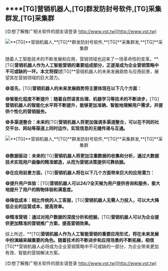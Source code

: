 ## ****[TG]**营销机器人,**[TG]**群发防封号软件,**[TG]**采集群发,**[TG]**采集群**

[😍想了解推广相关软件的朋友请登录 http://www.vst.tw](http://www.vst.tw)

 <center><img src="https://vst.tw/MP4/tuiguang/png/3.png" alt="**[TG]**营销机器人,**[TG]**群发防封号软件,**[TG]**采集群发,**[TG]**采集群"></center>

随着人工智能技术的不断发展和应用，营销领域也迎来了一场革命性的变革。**[TG]**营销机器人作为人工智能营销的重要组成部分，正逐渐成为企业营销策略中不可或缺的一环。本文将探讨**[TG]**营销机器人的未来发展趋势与应用前景，展望其在营销领域的巨大潜力。

**😄首先，**[TG]**营销机器人的未来发展趋势将主要体现在以下几个方面：**

**😄智能化程度不断提升：随着自然语言处理、机器学习等技术的不断进步，**[TG]**营销机器人的智能化水平将不断提升，能够更加准确、智能地理解用户需求，并提供个性化的营销服务。**

**😄多渠道整合：未来的**[TG]**营销机器人将更加强调多渠道整合，可以在不同的社交平台、网站等渠道上同时运作，实现信息的无缝传递与互通。**

 <center><img src="https://vst.tw/MP4/tuiguang/png/5.png" alt="**[TG]**营销机器人,**[TG]**群发防封号软件,**[TG]**采集群发,**[TG]**采集群"></center>

**😄数据驱动：未来的**[TG]**营销机器人将更加注重数据的收集和分析，通过大数据技术实现用户画像的精准塑造，从而为营销决策提供可靠依据。**

**😄在应用前景方面，**[TG]**营销机器人将在以下几个方面带来巨大的应用潜力：**

**😄提升用户体验：**[TG]**营销机器人可以24/7全天候为用户提供咨询和服务，极大地提升了用户的购物体验和满意度。**

**😄降低成本：相比传统的人工客服，**[TG]**营销机器人无需人力投入，可以大大降低企业的运营成本，提高效率。**

**😄精准营销：通过对用户数据的深度分析和挖掘，**[TG]**营销机器人可以为企业提供更加精准的营销推广方案，提高营销效果。**

综上所述，**[TG]**营销机器人作为人工智能营销的重要应用形式，将在未来发展中扮演越来越重要的角色。随着技术的不断进步和应用场景的不断拓展，相信**[TG]**营销机器人必将成为企业营销策略中不可或缺的一部分，为企业带来更加有效、智能的营销解决方案。

[😍想了解推广相关软件的朋友请登录 http://www.vst.tw](http://www.vst.tw)



